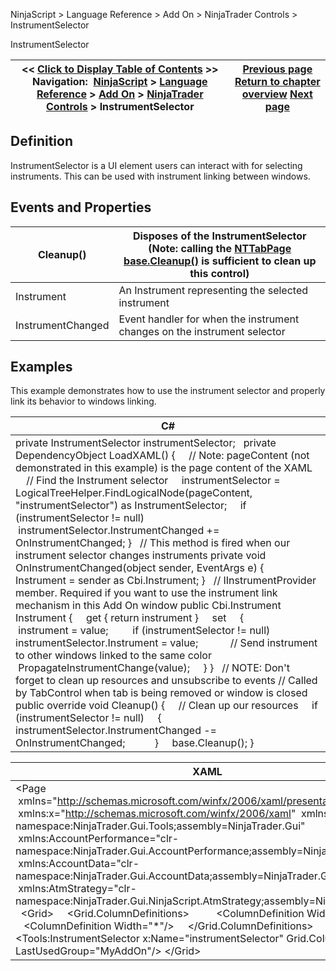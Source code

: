 ﻿
NinjaScript \> Language Reference \> Add On \> NinjaTrader Controls \> InstrumentSelector

InstrumentSelector

| \<\< [Click to Display Table of Contents](instrumentselector.md) \>\> **Navigation:**     [NinjaScript](ninjascript-1.md) \> [Language Reference](language_reference_wip-1.md) \> [Add On](add_on-1.md) \> [NinjaTrader Controls](controls-1.md) \> InstrumentSelector | [Previous page](atmstrategyselector-1.md) [Return to chapter overview](controls-1.md) [Next page](intervalselector-1.md) |
| --- | --- |
## Definition
InstrumentSelector is a UI element users can interact with for selecting instruments. This can be used with instrument linking between windows.    
 
## Events and Properties

| Cleanup() | Disposes of the InstrumentSelector (Note: calling the [NTTabPage base.Cleanup()](nttabpage_cleanup-1.md) is sufficient to clean up this control) |
| --- | --- |
| Instrument | An Instrument representing the selected instrument |
| InstrumentChanged | Event handler for when the instrument changes on the instrument selector |

## Examples
This example demonstrates how to use the instrument selector and properly link its behavior to windows linking.
 

| C\# |
| --- |
| private InstrumentSelector instrumentSelector;   private DependencyObject LoadXAML() {      // Note: pageContent (not demonstrated in this example) is the page content of the XAML        // Find the Instrument selector      instrumentSelector \= LogicalTreeHelper.FindLogicalNode(pageContent, "instrumentSelector") as InstrumentSelector;      if (instrumentSelector !\= null)           instrumentSelector.InstrumentChanged \+\= OnInstrumentChanged; }   // This method is fired when our instrument selector changes instruments private void OnInstrumentChanged(object sender, EventArgs e) {      Instrument \= sender as Cbi.Instrument; }   // IInstrumentProvider member. Required if you want to use the instrument link mechanism in this Add On window public Cbi.Instrument Instrument {      get { return instrument }      set      {           instrument \= value;          if (instrumentSelector !\= null)                instrumentSelector.Instrument \= value;             // Send instrument to other windows linked to the same color           PropagateInstrumentChange(value);      } }   // NOTE: Don't forget to clean up resources and unsubscribe to events // Called by TabControl when tab is being removed or window is closed public override void Cleanup() {      // Clean up our resources      if (instrumentSelector !\= null)      {          instrumentSelector.InstrumentChanged \-\= OnInstrumentChanged;            }      base.Cleanup(); } |

| XAML |
| --- |
| \<Page        xmlns\="http://schemas.microsoft.com/winfx/2006/xaml/presentation"  xmlns:x\="http://schemas.microsoft.com/winfx/2006/xaml"  xmlns:Tools\="clr\-namespace:NinjaTrader.Gui.Tools;assembly\=NinjaTrader.Gui"  xmlns:AccountPerformance\="clr\-namespace:NinjaTrader.Gui.AccountPerformance;assembly\=NinjaTrader.Gui"   xmlns:AccountData\="clr\-namespace:NinjaTrader.Gui.AccountData;assembly\=NinjaTrader.Gui"   xmlns:AtmStrategy\="clr\-namespace:NinjaTrader.Gui.NinjaScript.AtmStrategy;assembly\=NinjaTrader.Gui"\>   \<Grid\>      \<Grid.ColumnDefinitions\>           \<ColumnDefinition Width\="Auto"/\>           \<ColumnDefinition Width\="\*"/\>      \</Grid.ColumnDefinitions\>        \<Tools:InstrumentSelector x:Name\="instrumentSelector" Grid.Column\="0" LastUsedGroup\="MyAddOn"/\> \</Grid\> |
